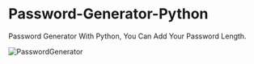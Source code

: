 # Password-Generator-Python
Password Generator With Python, You Can Add Your Password Length.


![PasswordGenerator](https://user-images.githubusercontent.com/62913154/122291239-e557a300-cef4-11eb-9881-b7610b13e2c8.jpg)
